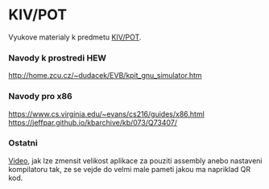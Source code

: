 # KIV/POT
Vyukove materialy k predmetu [KIV/POT](https://courseware.zcu.cz/portal/studium/courseware/kiv/pot).


### Navody k prostredi HEW
http://home.zcu.cz/~dudacek/EVB/kpit_gnu_simulator.htm

### Navody pro x86
https://www.cs.virginia.edu/~evans/cs216/guides/x86.html \
https://jeffpar.github.io/kbarchive/kb/073/Q73407/

### Ostatni
[Video](https://www.youtube.com/watch?v=ExwqNreocpg), jak lze zmensit velikost aplikace za pouziti assembly anebo nastaveni kompilatoru tak, ze se vejde do velmi male pameti jakou ma napriklad QR kod.
